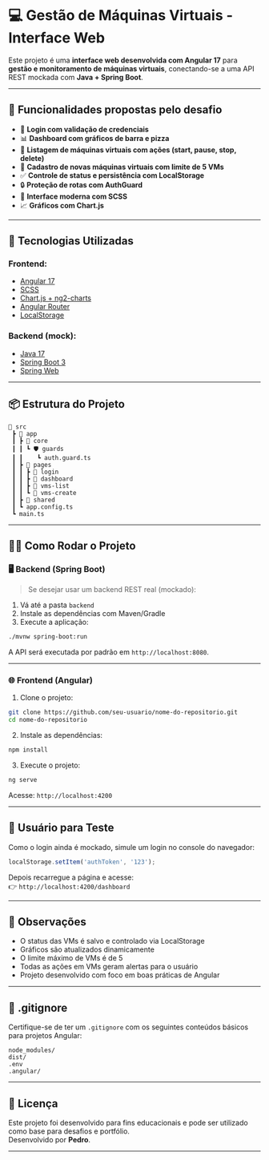 # 💻 Gestão de Máquinas Virtuais - Interface Web

Este projeto é uma **interface web desenvolvida com Angular 17** para **gestão e monitoramento de máquinas virtuais**, conectando-se a uma API REST mockada com **Java + Spring Boot**.

---

## 🚀 Funcionalidades propostas pelo desafio 

- 🔐 **Login com validação de credenciais**
- 📊 **Dashboard com gráficos de barra e pizza**
- 📃 **Listagem de máquinas virtuais com ações (start, pause, stop, delete)**
- 🧾 **Cadastro de novas máquinas virtuais com limite de 5 VMs**
- ✅ **Controle de status e persistência com LocalStorage**
- 🔒 **Proteção de rotas com AuthGuard**
- 🎨 **Interface moderna com SCSS**
- 📈 **Gráficos com Chart.js**

---

## 🧪 Tecnologias Utilizadas

### Frontend:
- [Angular 17](https://angular.io/)
- [SCSS](https://sass-lang.com/)
- [Chart.js + ng2-charts](https://valor-software.com/ng2-charts/)
- [Angular Router](https://angular.io/guide/router)
- [LocalStorage](https://developer.mozilla.org/en-US/docs/Web/API/Window/localStorage)

### Backend (mock):
- [Java 17](https://www.oracle.com/java/technologies/javase/jdk17-archive-downloads.html)
- [Spring Boot 3](https://spring.io/projects/spring-boot)
- [Spring Web](https://docs.spring.io/spring-boot/docs/current/reference/htmlsingle/#web)

---

## 📦 Estrutura do Projeto

```
📁 src
 ┣ 📁 app
 ┃ ┣ 📁 core
 ┃ ┃ ┗ 🛡️ guards
 ┃ ┃    ┗ auth.guard.ts
 ┃ ┣ 📁 pages
 ┃ ┃ ┣ 📁 login
 ┃ ┃ ┣ 📁 dashboard
 ┃ ┃ ┣ 📁 vms-list
 ┃ ┃ ┗ 📁 vms-create
 ┃ ┣ 📁 shared
 ┃ ┗ app.config.ts
 ┗ main.ts
```

---

## 🧑‍💻 Como Rodar o Projeto

### 🖥️ Backend (Spring Boot)

> Se desejar usar um backend REST real (mockado):

1. Vá até a pasta `backend`
2. Instale as dependências com Maven/Gradle
3. Execute a aplicação:

```bash
./mvnw spring-boot:run
```

A API será executada por padrão em `http://localhost:8080`.

---

### 🌐 Frontend (Angular)

1. Clone o projeto:

```bash
git clone https://github.com/seu-usuario/nome-do-repositorio.git
cd nome-do-repositorio
```

2. Instale as dependências:

```bash
npm install
```

3. Execute o projeto:

```bash
ng serve
```

Acesse: `http://localhost:4200`

---

## 🧠 Usuário para Teste

Como o login ainda é mockado, simule um login no console do navegador:

```js
localStorage.setItem('authToken', '123');
```

Depois recarregue a página e acesse:  
👉 `http://localhost:4200/dashboard`

---

## 🧾 Observações

- O status das VMs é salvo e controlado via LocalStorage
- Gráficos são atualizados dinamicamente
- O limite máximo de VMs é de 5
- Todas as ações em VMs geram alertas para o usuário
- Projeto desenvolvido com foco em boas práticas de Angular

---

## 📁 .gitignore

Certifique-se de ter um `.gitignore` com os seguintes conteúdos básicos para projetos Angular:

```
node_modules/
dist/
.env
.angular/
```

---

## 📝 Licença

Este projeto foi desenvolvido para fins educacionais e pode ser utilizado como base para desafios e portfólio.  
Desenvolvido por **Pedro**.

---
